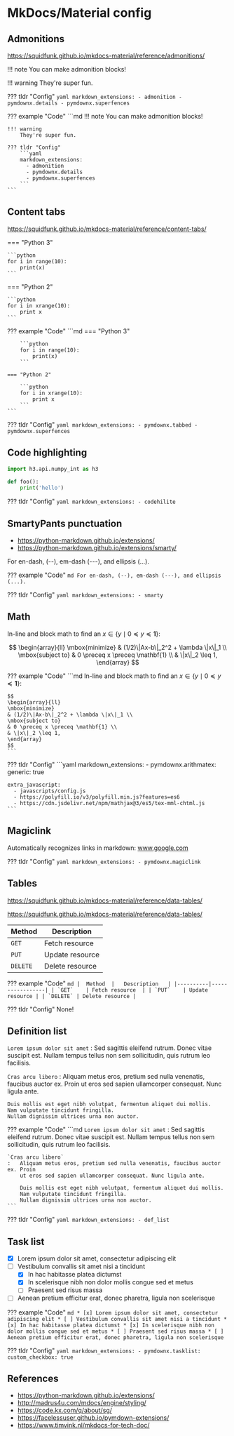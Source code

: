 # MkDocs/Material config

## Admonitions

https://squidfunk.github.io/mkdocs-material/reference/admonitions/

!!! note
    You can make admonition blocks!

!!! warning
    They're super fun.

??? tldr "Config"
    ```yaml
    markdown_extensions:
      - admonition
      - pymdownx.details
      - pymdownx.superfences
    ```

??? example "Code"
    ```md
    !!! note
        You can make admonition blocks!

    !!! warning
        They're super fun.

    ??? tldr "Config"
        ```yaml
        markdown_extensions:
          - admonition
          - pymdownx.details
          - pymdownx.superfences
        ```
    ```

## Content tabs

https://squidfunk.github.io/mkdocs-material/reference/content-tabs/

=== "Python 3"

    ```python
    for i in range(10):
        print(x)
    ```

=== "Python 2"

    ```python
    for i in xrange(10):
        print x
    ```


??? example "Code"
    ```md
    === "Python 3"

        ```python
        for i in range(10):
            print(x)
        ```

    === "Python 2"

        ```python
        for i in xrange(10):
            print x
        ```
    ```

??? tldr "Config"
    ```yaml
    markdown_extensions:
      - pymdownx.tabbed
      - pymdownx.superfences
    ```

## Code highlighting

```python
import h3.api.numpy_int as h3

def foo():
    print('hello')
```

??? tldr "Config"
    ```yaml
    markdown_extensions:
      - codehilite
    ```

## SmartyPants punctuation

- https://python-markdown.github.io/extensions/
- https://python-markdown.github.io/extensions/smarty/

For en-dash, (--), em-dash (---), and ellipsis (...).

??? example "Code"
    ```md
    For en-dash, (--), em-dash (---), and ellipsis (...).
    ```

??? tldr "Config"
    ```yaml
    markdown_extensions:
      - smarty
    ```

## Math

In-line and block math to find an
$x \in \lbrace y \mid 0 \preceq y \preceq \mathbf{1} \rbrace$:

$$
\begin{array}{ll}
\mbox{minimize}
& (1/2)\|Ax-b\|_2^2 + \lambda \|x\|_1 \\
\mbox{subject to}
& 0 \preceq x \preceq \mathbf{1} \\
& \|x\|_2 \leq 1,
\end{array}
$$

??? example "Code"
    ```md
    In-line and block math to find an
    $x \in \lbrace y \mid 0 \preceq y \preceq \mathbf{1} \rbrace$:

    $$
    \begin{array}{ll}
    \mbox{minimize}
    & (1/2)\|Ax-b\|_2^2 + \lambda \|x\|_1 \\
    \mbox{subject to}
    & 0 \preceq x \preceq \mathbf{1} \\
    & \|x\|_2 \leq 1,
    \end{array}
    $$
    ```

??? tldr "Config"
    ```yaml
    markdown_extensions:
      - pymdownx.arithmatex:
          generic: true

    extra_javascript:
      - javascripts/config.js
      - https://polyfill.io/v3/polyfill.min.js?features=es6
      - https://cdn.jsdelivr.net/npm/mathjax@3/es5/tex-mml-chtml.js
    ```

## Magiclink

Automatically recognizes links in markdown: www.google.com

??? tldr "Config"
    ```yaml
    markdown_extensions:
      - pymdownx.magiclink
    ```

## Tables

https://squidfunk.github.io/mkdocs-material/reference/data-tables/

https://squidfunk.github.io/mkdocs-material/reference/data-tables/

|  Method  |   Description   |
|----------|-----------------|
| `GET`    | Fetch resource  |
| `PUT`    | Update resource |
| `DELETE` | Delete resource |


??? example "Code"
    ```md
    |  Method  |   Description   |
    |----------|-----------------|
    | `GET`    | Fetch resource  |
    | `PUT`    | Update resource |
    | `DELETE` | Delete resource |
    ```

??? tldr "Config"
    None!

## Definition list

`Lorem ipsum dolor sit amet`
:   Sed sagittis eleifend rutrum. Donec vitae suscipit est. Nullam tempus
    tellus non sem sollicitudin, quis rutrum leo facilisis.

`Cras arcu libero`
:   Aliquam metus eros, pretium sed nulla venenatis, faucibus auctor ex. Proin
    ut eros sed sapien ullamcorper consequat. Nunc ligula ante.

    Duis mollis est eget nibh volutpat, fermentum aliquet dui mollis.
    Nam vulputate tincidunt fringilla.
    Nullam dignissim ultrices urna non auctor.

??? example "Code"
    ```md
    `Lorem ipsum dolor sit amet`
    :   Sed sagittis eleifend rutrum. Donec vitae suscipit est. Nullam tempus
        tellus non sem sollicitudin, quis rutrum leo facilisis.

    `Cras arcu libero`
    :   Aliquam metus eros, pretium sed nulla venenatis, faucibus auctor ex. Proin
        ut eros sed sapien ullamcorper consequat. Nunc ligula ante.

        Duis mollis est eget nibh volutpat, fermentum aliquet dui mollis.
        Nam vulputate tincidunt fringilla.
        Nullam dignissim ultrices urna non auctor.
    ```

??? tldr "Config"
    ```yaml
    markdown_extensions:
      - def_list
    ```

## Task list

* [x] Lorem ipsum dolor sit amet, consectetur adipiscing elit
* [ ] Vestibulum convallis sit amet nisi a tincidunt
    * [x] In hac habitasse platea dictumst
    * [x] In scelerisque nibh non dolor mollis congue sed et metus
    * [ ] Praesent sed risus massa
* [ ] Aenean pretium efficitur erat, donec pharetra, ligula non scelerisque

??? example "Code"
    ```md
    * [x] Lorem ipsum dolor sit amet, consectetur adipiscing elit
    * [ ] Vestibulum convallis sit amet nisi a tincidunt
        * [x] In hac habitasse platea dictumst
        * [x] In scelerisque nibh non dolor mollis congue sed et metus
        * [ ] Praesent sed risus massa
    * [ ] Aenean pretium efficitur erat, donec pharetra, ligula non scelerisque
    ```

??? tldr "Config"
    ```yaml
    markdown_extensions:
      - pymdownx.tasklist:
          custom_checkbox: true
    ```

## References

- https://python-markdown.github.io/extensions/
- http://madrus4u.com/mdocs/engine/styling/
- https://code.kx.com/q/about/sg/ 
- https://facelessuser.github.io/pymdown-extensions/
- https://www.timvink.nl/mkdocs-for-tech-doc/
